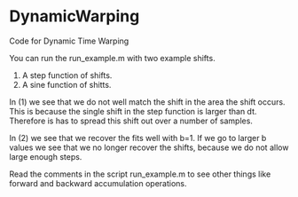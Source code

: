 # DynamicWarping
Code for Dynamic Time Warping

You can run the run_example.m with two example shifts.
1) A step function of shifts.
2) A sine function of shitts.

In (1) we see that we do not well match the shift in the area the shift 
occurs. This is because the single shift in the step function is larger 
than dt. Therefore is has to spread this shift out over a number of samples.

In (2) we see that we recover the fits well with b=1. If we go to larger b 
values we see that we no longer recover the shifts, because we do not allow
large enough steps.

Read the comments in the script run_example.m to see other things like
forward and backward accumulation operations. 
